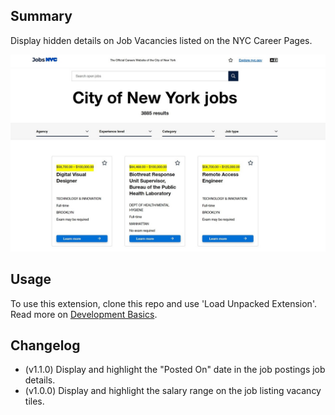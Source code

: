 ## Summary

Display hidden details on Job Vacancies listed on the NYC Career Pages.

![Screenshot](app/images/screenshot.jpg)

## Usage

To use this extension, clone this repo and use 'Load Unpacked Extension'.
Read more on [Development Basics](https://developer.chrome.com/docs/extensions/mv3/getstarted/development-basics/#load-unpacked).

## Changelog

- (v1.1.0) Display and highlight the "Posted On" date in the job postings job details.
- (v1.0.0) Display and highlight the salary range on the job listing vacancy tiles.
